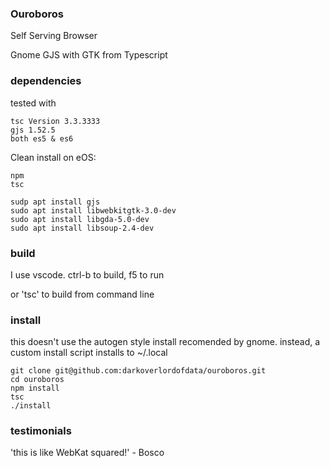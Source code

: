 ### Ouroboros ###

Self Serving Browser

Gnome GJS with GTK from Typescript

### dependencies

tested with 

    tsc Version 3.3.3333
    gjs 1.52.5 
    both es5 & es6

Clean install on eOS:

    npm
    tsc

    sudp apt install gjs
    sudo apt install libwebkitgtk-3.0-dev
    sudo apt install libgda-5.0-dev
    sudo apt install libsoup-2.4-dev

### build

I use vscode. ctrl-b to build, f5 to run

or 'tsc' to build from command line
### install

this doesn't use the autogen style install recomended by gnome.
instead, a custom install script installs to ~/.local

```
git clone git@github.com:darkoverlordofdata/ouroboros.git
cd ouroboros
npm install
tsc 
./install
```

### testimonials

'this is like WebKat squared!' - Bosco